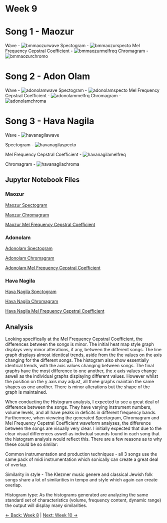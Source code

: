 # Week 9
# Song 1 - Maozur
Wave -
![bmmaozurwave](https://github.com/user-attachments/assets/a87d34a1-3bcb-4f07-9dfe-b869cf4802dd)
Spectogram - 
![bmmaozurspecto](https://github.com/user-attachments/assets/072897e8-03ee-4ffe-a8f4-f10a36304737)
Mel Frequency Cepstral Coefficient -
![bmmaozurmelfreq](https://github.com/user-attachments/assets/e9b46124-3841-435e-a3f8-740e5aba44bc)
 Chromagram -
![bmmaozurchromo](https://github.com/user-attachments/assets/d67f7eb8-9738-4a7f-88f8-f7a7b3e45b83)

# Song 2 - Adon Olam
Wave -
![adonolamwave](https://github.com/user-attachments/assets/d4d0a1af-2eaf-43e1-a684-cd28208a5cd4)
Spectogram - 
![adonolamspecto](https://github.com/user-attachments/assets/05d583c4-1bfb-4e73-a33b-29d47fd5cab8)
Mel Frequency Cepstral Coefficient -
![adonolammelfrq](https://github.com/user-attachments/assets/46df43ed-30ea-449d-8154-86d4fd87e53f)
Chromagram - 
![adonolamchroma](https://github.com/user-attachments/assets/8da71e43-c858-4238-9b99-eb463583376c)

# Song 3 - Hava Nagila
Wave -
![havanagilawave](https://github.com/user-attachments/assets/a0b27a60-6200-427b-9a5a-fe8d60aff5b8)

Spectogram -
![havanagilaspecto](https://github.com/user-attachments/assets/3f26bbc7-2bfa-43be-81d6-cef03a0affb4)

Mel Frequency Cepstral Coefficient -
![havanagilamelfreq](https://github.com/user-attachments/assets/aaec42b9-ada2-4ba7-925d-11152b5f2459)

Chromagram - 
![havanagilachroma](https://github.com/user-attachments/assets/a0f768d0-fcec-46e5-8d97-7413599da82f)

## Jupyter Notebook Files
### Maozur
[Maozur Spectogram](maozurspecto.ipynb)

[Maozur Chromagram](maozurchroma.ipynb)

[Maozur Mel Frequency Cepstral Coefficient](maozurmelfreq.ipynb)
### Adonolam
[Adonolam Spectogram](adonolamspecto.ipynb)

[Adonolam Chromagram](adonolamchroma.ipynb)

[Adonolam Mel Frequency Cepstral Coefficient](adonolammelfreq.ipynb)
### Hava Nagila
[Hava Nagila Spectogram](havanagilaspecto.ipynb)

[Hava Nagila Chromagram](havanagilachroma.ipynb)

[Hava Nagila Mel Frequency Cepstral Coefficient](havanagilamelfreq.ipynb)

## Analysis

Looking specifically at the Mel Frequency Cepstral Coefficient, the differences between the songs is minor. The initial heat map style graph displays very minor alterations, if any, between the different songs. The line graph displays almost identical trends, aside from the the values on the axis changing  for the different songs. The histogram also show essentially identical trends, with the axis values changing between songs. The final graphs have the most difference to one another, the x axis values change aswell as the individual graphs displaying different values. However whilst the position on the y axis may adjust, all three graphs maintain the same shapes as one another. There is minor alterations but the shape of the graph is maintained.

When conducting the Histogram analysis, I expected to see a great deal of difference between the songs. They have varying instrument numbers, volume levels, and all have peaks in deficits in different frequency bands. Furthermore, when vieweing the generated Spectogram, Chromagram and Mel Frequency Cepstral Coefficient waveform analyses, the difference between the songs are visually very clear. I initially expected that due to the clear visual differences aswell as indivdual sounds found in each song that the histogram analysis would reflect this. There are a few reasons as to why these could be so similar: 

Common instrumentation and production techniques - all 3 songs use the same pack of midi instrumentation which sonically can create a great deal of overlap.

Similarity in style - The Klezmer music genere and classical Jewish folk songs share a lot of similarities in tempo and style which again can create overlap.

Histogram type: As the histograms generated are analyzing the same standard set of characteristics (volume, frequency content, dynamic range) the output will display many similarities.

[← Back: Week 8](page8.md) | [Next: Week 10 →](page10.md)
